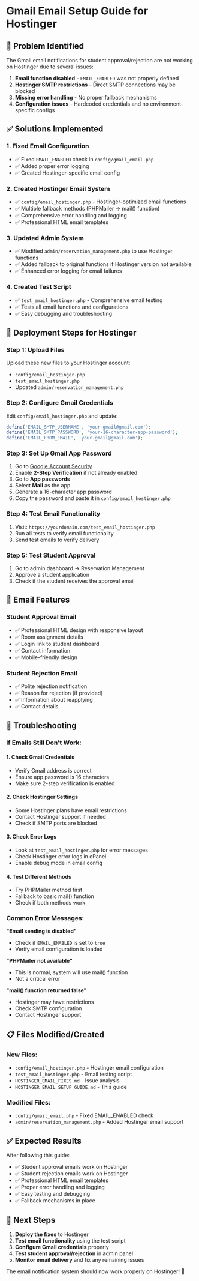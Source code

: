 # Gmail Email Setup Guide for Hostinger

## 🚨 **Problem Identified**

The Gmail email notifications for student approval/rejection are not working on Hostinger due to several issues:

1. **Email function disabled** - `EMAIL_ENABLED` was not properly defined
2. **Hostinger SMTP restrictions** - Direct SMTP connections may be blocked
3. **Missing error handling** - No proper fallback mechanisms
4. **Configuration issues** - Hardcoded credentials and no environment-specific configs

## ✅ **Solutions Implemented**

### 1. **Fixed Email Configuration**
- ✅ Fixed `EMAIL_ENABLED` check in `config/gmail_email.php`
- ✅ Added proper error logging
- ✅ Created Hostinger-specific email config

### 2. **Created Hostinger Email System**
- ✅ `config/email_hostinger.php` - Hostinger-optimized email functions
- ✅ Multiple fallback methods (PHPMailer → mail() function)
- ✅ Comprehensive error handling and logging
- ✅ Professional HTML email templates

### 3. **Updated Admin System**
- ✅ Modified `admin/reservation_management.php` to use Hostinger functions
- ✅ Added fallback to original functions if Hostinger version not available
- ✅ Enhanced error logging for email failures

### 4. **Created Test Script**
- ✅ `test_email_hostinger.php` - Comprehensive email testing
- ✅ Tests all email functions and configurations
- ✅ Easy debugging and troubleshooting

## 🚀 **Deployment Steps for Hostinger**

### Step 1: Upload Files
Upload these new files to your Hostinger account:
- `config/email_hostinger.php`
- `test_email_hostinger.php`
- Updated `admin/reservation_management.php`

### Step 2: Configure Gmail Credentials
Edit `config/email_hostinger.php` and update:
```php
define('EMAIL_SMTP_USERNAME', 'your-gmail@gmail.com');
define('EMAIL_SMTP_PASSWORD', 'your-16-character-app-password');
define('EMAIL_FROM_EMAIL', 'your-gmail@gmail.com');
```

### Step 3: Set Up Gmail App Password
1. Go to [Google Account Security](https://myaccount.google.com/security)
2. Enable **2-Step Verification** if not already enabled
3. Go to **App passwords**
4. Select **Mail** as the app
5. Generate a 16-character app password
6. Copy the password and paste it in `config/email_hostinger.php`

### Step 4: Test Email Functionality
1. Visit: `https://yourdomain.com/test_email_hostinger.php`
2. Run all tests to verify email functionality
3. Send test emails to verify delivery

### Step 5: Test Student Approval
1. Go to admin dashboard → Reservation Management
2. Approve a student application
3. Check if the student receives the approval email

## 📧 **Email Features**

### Student Approval Email
- ✅ Professional HTML design with responsive layout
- ✅ Room assignment details
- ✅ Login link to student dashboard
- ✅ Contact information
- ✅ Mobile-friendly design

### Student Rejection Email
- ✅ Polite rejection notification
- ✅ Reason for rejection (if provided)
- ✅ Information about reapplying
- ✅ Contact details

## 🔧 **Troubleshooting**

### If Emails Still Don't Work:

#### 1. Check Gmail Credentials
- Verify Gmail address is correct
- Ensure app password is 16 characters
- Make sure 2-step verification is enabled

#### 2. Check Hostinger Settings
- Some Hostinger plans have email restrictions
- Contact Hostinger support if needed
- Check if SMTP ports are blocked

#### 3. Check Error Logs
- Look at `test_email_hostinger.php` for error messages
- Check Hostinger error logs in cPanel
- Enable debug mode in email config

#### 4. Test Different Methods
- Try PHPMailer method first
- Fallback to basic mail() function
- Check if both methods work

### Common Error Messages:

**"Email sending is disabled"**
- Check if `EMAIL_ENABLED` is set to `true`
- Verify email configuration is loaded

**"PHPMailer not available"**
- This is normal, system will use mail() function
- Not a critical error

**"mail() function returned false"**
- Hostinger may have restrictions
- Check SMTP configuration
- Contact Hostinger support

## 📋 **Files Modified/Created**

### New Files:
- `config/email_hostinger.php` - Hostinger email configuration
- `test_email_hostinger.php` - Email testing script
- `HOSTINGER_EMAIL_FIXES.md` - Issue analysis
- `HOSTINGER_EMAIL_SETUP_GUIDE.md` - This guide

### Modified Files:
- `config/gmail_email.php` - Fixed EMAIL_ENABLED check
- `admin/reservation_management.php` - Added Hostinger email support

## ✅ **Expected Results**

After following this guide:
- ✅ Student approval emails work on Hostinger
- ✅ Student rejection emails work on Hostinger
- ✅ Professional HTML email templates
- ✅ Proper error handling and logging
- ✅ Easy testing and debugging
- ✅ Fallback mechanisms in place

## 🎯 **Next Steps**

1. **Deploy the fixes** to Hostinger
2. **Test email functionality** using the test script
3. **Configure Gmail credentials** properly
4. **Test student approval/rejection** in admin panel
5. **Monitor email delivery** and fix any remaining issues

The email notification system should now work properly on Hostinger! 🎉
